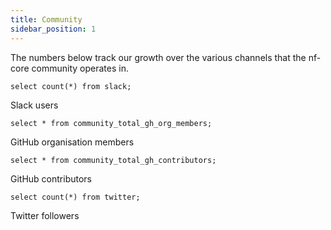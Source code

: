```yaml
---
title: Community
sidebar_position: 1
---
```


The numbers below track our growth over the various channels that the nf-core community operates in.

```total_slack_users
select count(*) from slack;
```

<Value data={total_slack_users} />
<!-- 8090 -->
Slack users

```total_gh_org_members
select * from community_total_gh_org_members;
```

<!-- 916 -->
<Value data={total_gh_org_members} />
GitHub organisation members

```total_gh_contributors
select * from community_total_gh_contributors;
```

<!-- 2418 -->
<Value data={total_gh_contributors} />
GitHub contributors

```total_twitter_followers
select count(*) from twitter;
```

<!-- 3705 -->
<Value data={total_twitter_followers} />
Twitter followers
